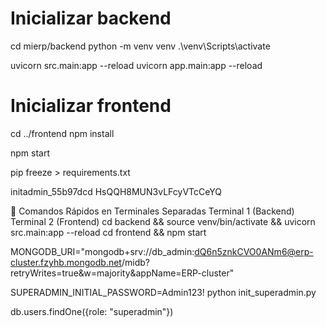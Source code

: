 
# Inicializar backend
cd mierp/backend
python -m venv venv
.\venv\Scripts\activate

uvicorn src.main:app --reload
uvicorn app.main:app --reload

# Inicializar frontend
cd ../frontend
npm install

npm start

pip freeze > requirements.txt

initadmin_55b97dcd
HsQQH8MUN3vLFcyVTcCeYQ


📌 Comandos Rápidos en Terminales Separadas
Terminal 1 (Backend)	Terminal 2 (Frontend)
cd backend && source venv/bin/activate && uvicorn src.main:app --reload	cd frontend && npm start



MONGODB_URI="mongodb+srv://db_admin:dQ6n5znkCVO0ANm6@erp-cluster.fzyhb.mongodb.net/midb?retryWrites=true&w=majority&appName=ERP-cluster"


SUPERADMIN_INITIAL_PASSWORD=Admin123!
python init_superadmin.py

db.users.findOne({role: "superadmin"})

